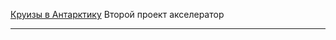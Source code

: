 [Круизы в Антарктику](https://rutia08.github.io/antarctic-cruises/) Второй проект акселератор
____





